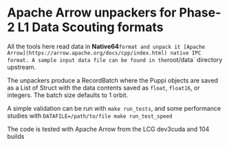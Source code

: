 # Apache Arrow unpackers for Phase-2 L1 Data Scouting formats

All the tools here read data in **Native64**` format and unpack it [Apache Arrow](https://arrow.apache.org/docs/cpp/index.html) native IPC format. A sample input data file can be found in the `root/data` directory upstream.

The unpackers produce a RecordBatch where the Puppi objects are saved as a List of Struct with the data contents saved as `float`, `float16`, or integers. The batch size defaults to 1 orbit.

A simple validation can be run with `make run_tests`, and some performance studies with `DATAFILE=/path/to/file make run_test_speed`

The code is tested with Apache Arrow from the LCG dev3cuda and 104 builds